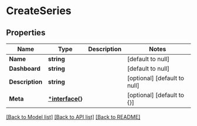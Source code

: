 # CreateSeries

## Properties
Name | Type | Description | Notes
------------ | ------------- | ------------- | -------------
**Name** | **string** |  | [default to null]
**Dashboard** | **string** |  | [default to null]
**Description** | **string** |  | [optional] [default to null]
**Meta** | [***interface{}**](interface{}.md) |  | [optional] [default to {}]

[[Back to Model list]](../README.md#documentation-for-models) [[Back to API list]](../README.md#documentation-for-api-endpoints) [[Back to README]](../README.md)

